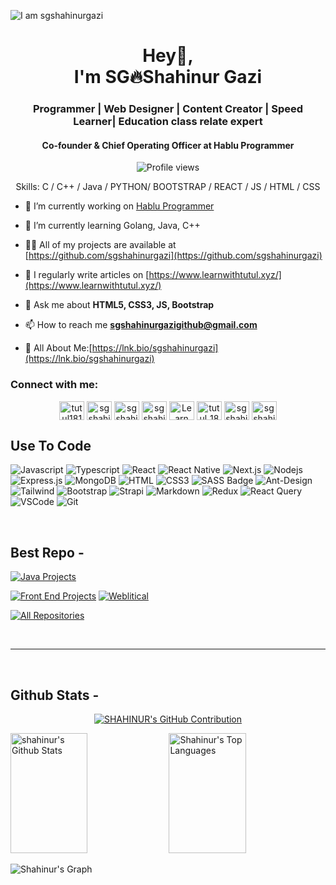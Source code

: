 ![I am sgshahinurgazi](https://github.com/harun181/harun181/blob/main/code.png)

<h1 align="center">Hey👋, <br> I'm SG🔥Shahinur Gazi </h1>
<h3 align="center">Programmer | Web Designer | Content Creator | Speed Learner| Education class relate expert </h3>
<h4 align="center">Co-founder & Chief Operating Officer at Hablu Programmer</h4>

<div align="center">

![Profile views](https://komarev.com/ghpvc/?username=sgshahinurgazi&color=red)

Skills: C / C++ / Java / PYTHON/ BOOTSTRAP / REACT / JS / HTML / CSS

</div>

- 🔭 I’m currently working on [Hablu Programmer](https://www.hablu-programmer.com/)

- 🌱 I’m currently learning Golang, Java, C++

- 👨‍💻 All of my projects are available at [https://github.com/sgshahinurgazi](https://github.com/sgshahinurgazi)

- 📝 I regularly write articles on [https://www.learnwithtutul.xyz/](https://www.learnwithtutul.xyz/)

- 💬 Ask me about **HTML5, CSS3, JS, Bootstrap**

- 📫 How to reach me **sgshahinurgazigithub@gmail.com**

- 📄 All About Me:[https://lnk.bio/sgshahinurgazi](https://lnk.bio/sgshahinurgazi)

<h3 align="left">Connect with me:</h3>

<p align="center">
<a href="https://www.facebook.com/share/18c7Ay2vfw/" target="blank"><img align="center" src="https://raw.githubusercontent.com/rahuldkjain/github-profile-readme-generator/master/src/images/icons/Social/facebook.svg" alt="tutul181" height="30" width="40" /></a>
<a href="https://twitter.com/sgshahinurgazi" target="blank"><img align="center" src="https://raw.githubusercontent.com/rahuldkjain/github-profile-readme-generator/master/src/images/icons/Social/twitter.svg" alt="sgshahinurgazi" height="30" width="40" /></a>
<a href="https://www.linkedin.com/in/s-g-shahinur-gazi-41507b339?utm_source=share&utm_campaign=share_via&utm_content=profile&utm_medium=android_app" target="blank"><img align="center" src="https://raw.githubusercontent.com/rahuldkjain/github-profile-readme-generator/master/src/images/icons/Social/linked-in-alt.svg" alt="sgshahinurgazi" height="30" width="40" /></a>
<a href="https://codepen.io/sgshahinurgazi" target="blank"><img align="center" src="https://raw.githubusercontent.com/rahuldkjain/github-profile-readme-generator/master/src/images/icons/Social/codepen.svg" alt="sgshahinurgazi" height="30" width="40" /></a>
<a href="https://www.youtube.com/@SGShahinurRahman
" target="blank"><img align="center" src="https://raw.githubusercontent.com/rahuldkjain/github-profile-readme-generator/master/src/images/icons/Social/youtube.svg" alt="Learn With Shiho smart way" height="30" width="40" /></a>
<a href="https://instagram.com/S.G. Shahinur gazi" target="blank"><img align="center" src="https://raw.githubusercontent.com/rahuldkjain/github-profile-readme-generator/master/src/images/icons/Social/instagram.svg" alt="tutul_181" height="30" width="40" /></a>
<a href="https://dribbble.com/sgshahinurgazi" target="blank"><img align="center" src="https://raw.githubusercontent.com/rahuldkjain/github-profile-readme-generator/master/src/images/icons/Social/dribbble.svg" alt="sgshahinurgazi" height="30" width="40" /></a>
<a href="https://www.behance.net/harun181" target="blank"><img align="center" src="https://raw.githubusercontent.com/rahuldkjain/github-profile-readme-generator/master/src/images/icons/Social/behance.svg" alt="sgshahinurgazi" height="30" width="40" /></a>
</p>

## Use To Code

![Javascript](https://img.shields.io/badge/Javascript-F0DB4F?style=for-the-badge&labelColor=black&logo=javascript&logoColor=F0DB4F)
![Typescript](https://img.shields.io/badge/Typescript-007acc?style=for-the-badge&labelColor=black&logo=typescript&logoColor=007acc)
![React](https://img.shields.io/badge/-React-61DBFB?style=for-the-badge&labelColor=black&logo=react&logoColor=61DBFB)
![React Native](https://img.shields.io/badge/React_Native-20232A?style=for-the-badge&logo=react&logoColor=61DAFB)
![Next.js](https://img.shields.io/badge/next.js-000000?style=for-the-badge&logo=nextdotjs&logoColor=white)
![Nodejs](https://img.shields.io/badge/Nodejs-3C873A?style=for-the-badge&labelColor=black&logo=node.js&logoColor=3C873A)
![Express.js](https://img.shields.io/badge/Express.js-000000?style=for-the-badge&logo=express&logoColor=white)
![MongoDB](https://img.shields.io/badge/MongoDB-4EA94B?style=for-the-badge&logo=mongodb&logoColor=white)
![HTML](https://img.shields.io/badge/HTML5-E34F26?style=for-the-badge&logo=html5&logoColor=white)
![CSS3](https://img.shields.io/badge/CSS3-1572B6?style=for-the-badge&logo=css3&logoColor=white)
![SASS Badge](https://img.shields.io/badge/Sass-CC6699?style=for-the-badge&logo=sass&logoColor=white)
![Ant-Design](https://img.shields.io/badge/AntDesign-0170FE?style=for-the-badge&logo=antdesign&logoColor=white)
![Tailwind](https://img.shields.io/badge/Tailwind_CSS-092749?style=for-the-badge&logo=tailwindcss&logoColor=06B6D4&labelColor=000000)
![Bootstrap](https://img.shields.io/badge/Bootstrap-563D7C?style=for-the-badge&logo=bootstrap&logoColor=white)
![Strapi](https://img.shields.io/badge/strapi-2E7EEA?style=for-the-badge&logo=strapi&logoColor=white)
![Markdown](https://img.shields.io/badge/Markdown-000000?style=for-the-badge&logo=markdown&logoColor=white)
![Redux](https://img.shields.io/badge/Redux-593D88?style=for-the-badge&logo=redux&logoColor=white)
![React Query](https://img.shields.io/badge/-React_Query-FF4154?style=for-the-badge&logo=react%20query&logoColor=white)
![VSCode](https://img.shields.io/badge/Visual_Studio-0078d7?style=for-the-badge&logo=visual%20studio&logoColor=white)
![Git](https://img.shields.io/badge/Git-F05032?style=for-the-badge&logo=git&logoColor=white)

<br/>

## Best Repo -

[![Java Projects](https://github-readme-stats.vercel.app/api/pin/?username=harun181&repo=Java-Project&border_color=7F3FBF&bg_color=0D1117&title_color=C9D1D9&text_color=8B949E&icon_color=7F3FBF)](https://github.com/harun181/Java-Project)


[![Front End Projects](https://github-readme-stats.vercel.app/api/pin/?username=harun181&repo=front_end_projects&border_color=7F3FBF&bg_color=0D1117&title_color=C9D1D9&text_color=8B949E&icon_color=7F3FBF)](https://github.com/harun181/front_end_projects)
[![Weblitical](https://github-readme-stats.vercel.app/api/pin/?username=harun181&repo=weblitical&border_color=7F3FBF&bg_color=0D1117&title_color=C9D1D9&text_color=8B949E&icon_color=7F3FBF)](https://github.com/harun181/weblitical)
<p align="left">
  <a href="https://github.com/sgshahinurgazi?tab=repositories" target="_blank"><img alt="All Repositories" title="All Repositories" src="https://img.shields.io/badge/-All%20Repos-2962FF?style=for-the-badge&logo=koding&logoColor=white"/></a>
</p>

<br/>
<hr/>
<br/>

## Github Stats -

<p align="center">
  <a href="https://github.com/sgshahinurgazi">
    <img src="https://github-profile-summary-cards.vercel.app/api/cards/profile-details?username=sgshahinurgazi1&theme=radical" alt="SHAHINUR's GitHub Contribution"/>
  </a>
</p>

<a> 
    <a href="https://github.com/sgshahinurgazi"><img alt="shahinur's Github Stats" src="https://denvercoder1-github-readme-stats.vercel.app/api?username=sgshahinurgazi&show_icons=true&count_private=true&theme=react&border_color=7F3FBF&bg_color=0D1117&title_color=F85D7F&icon_color=F8D866" height="192px" width="49.5%"/></a>
  <a href="https://github.com/sgshahinurgazi"><img alt="Shahinur's Top Languages" src="https://denvercoder1-github-readme-stats.vercel.app/api/top-langs/?username=sgshahinurgazi&langs_count=8&layout=compact&theme=react&border_color=7F3FBF&bg_color=0D1117&title_color=F85D7F&icon_color=F8D866" height="192px" width="49.5%"/></a>
  <br/>
</a>

![Shahinur's Graph](https://github-readme-activity-graph.vercel.app/graph?username=sgshahinurgazi&custom_title=shahinur's%20GitHub%20Activity%20Graph&bg_color=0D1117&color=7F3FBF&line=7F3FBF&point=7F3FBF&area_color=FFFFFF&title_color=FFFFFF&area=true)

<br/>

<br/>


</div>
